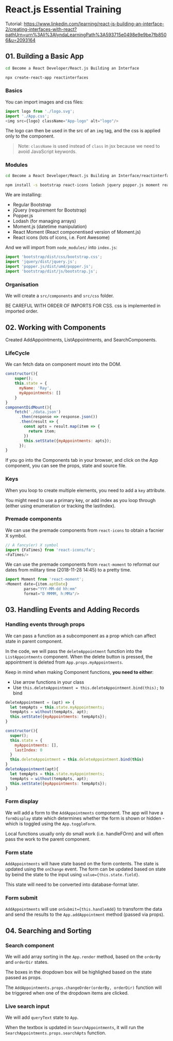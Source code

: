 # React.js Essential Training

Tutorial: https://www.linkedin.com/learning/react-js-building-an-interface-2/creating-interfaces-with-react?pathUrn=urn%3Ali%3AlyndaLearningPath%3A593715e0498e9e9be7fb8506&u=2093164

## 01. Building a Basic App

```bash
cd Become a React Developer/React.js Building an Interface

npx create-react-app reactinterfaces
```

### Basics

You can import images and css files:
```js
import logo from './logo.svg';
import './App.css';
<img src={logo} className="App-logo" alt="logo"/>
```
The logo can then be used in the src of an `img` tag, and the css is applied only to the component.

> Note: `className` is used instead of `class` in jsx because we need to avoid JavaScript keywords.

### Modules

```bash
cd Become a React Developer/React.js Building an Interface/reactinterfaces/src

npm install -s bootstrap react-icons lodash jquery popper.js moment react-moment
```

We are installing:
* Regular Bootstrap
* jQuery (requirement for Bootstrap)
* Popper.js
* Lodash (for managing arrays)
* Moment.js (datetime manipulation)
* React Moment (React componentised version of Moment.js)
* React icons (lots of icons, i.e. Font Awesome)

And we will import from `node_modules/` into `index.js`:
```js
import 'bootstrap/dist/css/bootstrap.css';
import 'jquery/dist/jquery.js';
import 'popper.js/dist/umd/popper.js';
import 'bootstrap/dist/js/bootstrap.js';
```

### Organisation

We will create a `src/components` and `src/css` folder.

BE CAREFUL WITH ORDER OF IMPORTS FOR CSS. css is implemented in imported order.

## 02. Working with Components

Created AddAppointments, ListAppointments, and SearchComponents.

### LifeCycle

We can fetch data on component mount into the DOM.
```js
constructor(){
    super();
    this.state = {
      myName: 'Ray',
      myAppointments: []
    }
}
componentDidMount(){
    fetch('./data.json')
      .then(response => response.json())
      .then(result => {
        const apts = result.map(item => {
          return item;
        })
        this.setState({myAppointments: apts});
      });
}
```
If you go into the Components tab in your browser, and click on the App
component, you can see the props, state and source file.

### Keys

When you loop to create multiple elements, you need to add a `key` attribute.

You might need to use a primary key, or add index as you loop through (either
using enumeration or tracking the lastIndex).

### Premade components

We can use the premade components from `react-icons` to obtain a facnier X
symbol.
```js
// A fancy(er) X symbol
import {FaTimes} from 'react-icons/fa';
<FaTimes/>
```

We can use the premade components from `react-moment` to reformat our dates from
military time (2018-11-28 14:45) to a pretty time.
```js
import Moment from 'react-moment';
<Moment date={item.aptDate}
        parse="YYY-MM-dd hh:mm"
        format="D MMMM, h:MMa"/>
```

## 03. Handling Events and Adding Records

### Handling events through props

We can pass a function as a subcomponent as a prop which can affect state in
parent component.

In the code, we will pass the `deleteAppointment` function into the
`ListAppointments` component. When the delete button is pressed, the
appointment is deleted from `App.props.myAppointments`.

Keep in mind when making Component functions, **you need to either**:
* Use arrow functions in your class
* Use `this.deleteAppointment = this.deleteAppointment.bind(this);` to bind
```js
deleteAppointment = (apt) => {
  let tempApts = this.state.myAppointments;
  tempApts = without(tempApts, apt);
  this.setState({myAppointments: tempApts});
}
```
```js
constructor(){
  super();
  this.state = {
    myAppointments: [],
    lastIndex: 0
  }
  this.deleteAppointment = this.deleteAppointment.bind(this)
}
deleteAppointment(apt){
  let tempApts = this.state.myAppointments;
  tempApts = without(tempApts, apt);
  this.setState({myAppointments: tempApts});
}
```

### Form display

We will add a form to the `AddAppointments` component. The app will have a
`formDisplay` state which determines whether the form is shown or hidden -
which is toggled using the `App.toggleForm`.

Local functions usually only do small work (i.e. handleFOrm) and will often
pass the work to the parent component.

### Form state

`AddAppointments` will have state based on the form contents. The state is
updated using the `onChange` event. The form can be updated based on state
by beind the state to the input using `value={this.state.field}`.

This state will need to be converted into database-format later.

### Form submit

`AddAppointments` will use `onSubmit={this.handleAdd}` to transform the data
and send the results to the `App.addAppointment` method (passed via props).

## 04. Searching and Sorting

### Search component

We will add array sorting in the `App.render` method, based on the
`orderBy` and `orderDir` states.

The boxes in the dropdown box will be highlighed based on the state passed as
props.

The `AddAppointments.props.changeOrder(orderBy, orderDir)` function will be
triggered when one of the dropdown items are clicked.

### Live search input

We will add `queryText` state to `App`.

When the textbox is updated in `SearchAppointments`, it will run the
`SearchAppointments.props.searchApts` function.